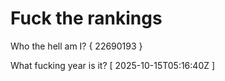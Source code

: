 # Fuck the rankings

Who the hell am I?
{ 22690193 }

What fucking year is it?
[ 2025-10-15T05:16:40Z ]

